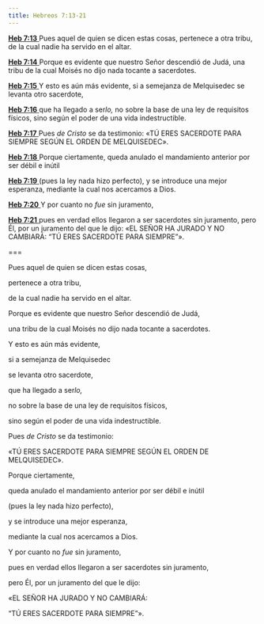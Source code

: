 ```yaml
---
title: Hebreos 7:13-21
---
```




[**Heb 7:13** ](verseid:58.7.13) Pues aquel de quien se dicen estas cosas, pertenece a otra tribu, de la cual nadie ha servido en el altar.

[**Heb 7:14** ](verseid:58.7.14) Porque es evidente que nuestro Señor descendió de Judá, una tribu de la cual Moisés no dijo nada tocante a sacerdotes.

[**Heb 7:15** ](verseid:58.7.15) Y esto es aún más evidente, si a semejanza de Melquisedec se levanta otro sacerdote,

[**Heb 7:16** ](verseid:58.7.16) que ha llegado a ser*lo,* no sobre la base de una ley de requisitos físicos, sino según el poder de una vida indestructible.

[**Heb 7:17** ](verseid:58.7.17) Pues *de Cristo* se da testimonio: «TÚ ERES SACERDOTE PARA SIEMPRE SEGÚN EL ORDEN DE MELQUISEDEC».

[**Heb 7:18** ](verseid:58.7.18) Porque ciertamente, queda anulado el mandamiento anterior por ser débil e inútil

[**Heb 7:19** ](verseid:58.7.19) (pues la ley nada hizo perfecto), y se introduce una mejor esperanza, mediante la cual nos acercamos a Dios.

[**Heb 7:20** ](verseid:58.7.20) Y por cuanto no *fue* sin juramento,

[**Heb 7:21** ](verseid:58.7.21) pues en verdad ellos llegaron a ser sacerdotes sin juramento, pero Él, por un juramento del que le dijo: «EL SEÑOR HA JURADO Y NO CAMBIARÁ: “TÚ ERES SACERDOTE PARA SIEMPRE”».

===

Pues aquel de quien se dicen estas cosas, 

pertenece a otra tribu, 

de la cual nadie ha servido en el altar. 

Porque es evidente que nuestro Señor descendió de Judá, 

una tribu de la cual Moisés no dijo nada tocante a sacerdotes. 

Y esto es aún más evidente, 

si a semejanza de Melquisedec 

se levanta otro sacerdote, 

que ha llegado a ser*lo,* 

no sobre la base de una ley de requisitos físicos, 

sino según el poder de una vida indestructible. 

Pues *de Cristo* se da testimonio: 

«TÚ ERES SACERDOTE PARA SIEMPRE SEGÚN EL ORDEN DE MELQUISEDEC». 

Porque ciertamente, 

queda anulado el mandamiento anterior por ser débil e inútil 

(pues la ley nada hizo perfecto), 

y se introduce una mejor esperanza, 

mediante la cual nos acercamos a Dios. 

Y por cuanto no *fue* sin juramento, 

pues en verdad ellos llegaron a ser sacerdotes sin juramento, 

pero Él, por un juramento del que le dijo: 

«EL SEÑOR HA JURADO Y NO CAMBIARÁ: 

“TÚ ERES SACERDOTE PARA SIEMPRE”».